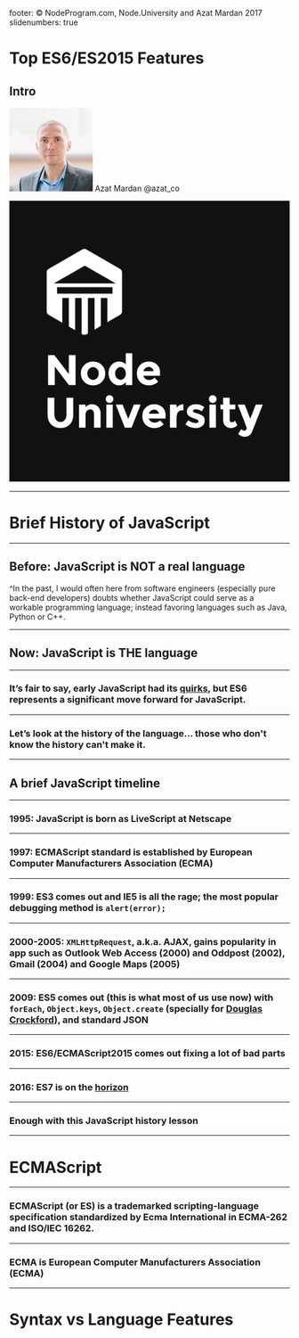 footer: © NodeProgram.com, Node.University and Azat Mardan 2017
slidenumbers: true

# Top ES6/ES2015 Features
## Intro

![inline 100%](images/azat.jpeg)
Azat Mardan @azat_co

![inline right](images/nu.png)

---


# Brief History of JavaScript

---

## Before: JavaScript is NOT a real language

^In the past, I would often here from software engineers (especially pure back-end developers) doubts whether JavaScript could serve as a workable programming language; instead favoring languages such as Java, Python or C++.

---

## Now: JavaScript is THE language

---

### It’s fair to say, early JavaScript had its [quirks](http://archive.oreilly.com/pub/a/javascript/excerpts/javascript-good-parts/bad-parts.html), but ES6 represents a significant move forward for JavaScript.

---

### Let’s look at the history of the language... those who don't know the history can't make it.

---

## A brief JavaScript timeline

---

### 1995: JavaScript is born as LiveScript at Netscape

---

### 1997: ECMAScript standard is established by European Computer Manufacturers Association (ECMA)

---

### 1999: ES3 comes out and IE5 is all the rage; the most popular debugging method is `alert(error);`

---

### 2000-2005: `XMLHttpRequest`, a.k.a. AJAX, gains popularity in app such as Outlook Web Access (2000) and Oddpost (2002), Gmail (2004) and Google Maps (2005)

---

### 2009: ES5 comes out (this is what most of us use now) with `forEach`, `Object.keys`, `Object.create` (specially for [Douglas Crockford](http://www.crockford.com)), and standard JSON

---

### 2015: ES6/ECMAScript2015 comes out fixing a lot of bad parts

---

### 2016: ES7 is on the [horizon](http://www.2ality.com/2015/11/tc39-process.html)

---

### Enough with this JavaScript history lesson

---

# ECMAScript

---

### ECMAScript (or ES) is a trademarked scripting-language specification standardized by Ecma International in ECMA-262 and ISO/IEC 16262.


---

### ECMA is  European Computer Manufacturers Association (ECMA)

---


# Syntax vs Language Features